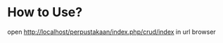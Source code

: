 # How to Use?
open [http://localhost/perpustakaan/index.php/crud/index](http://localhost/perpustakaan/index.php/crud/index "http://localhost/perpustakaan/index.php/crud/index") in url browser
